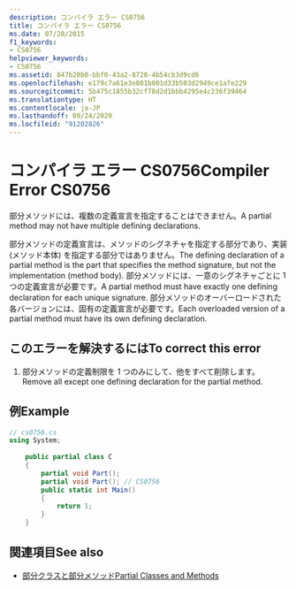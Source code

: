 ```yaml
---
description: コンパイラ エラー CS0756
title: コンパイラ エラー CS0756
ms.date: 07/20/2015
f1_keywords:
- CS0756
helpviewer_keywords:
- CS0756
ms.assetid: 847b20b0-bbf0-43a2-8728-4b54cb3d9cd6
ms.openlocfilehash: e179c7a61e3e801b001d33b503d2949ce1afe229
ms.sourcegitcommit: 5b475c1855b32cf78d2d1bbb4295e4c236f39464
ms.translationtype: HT
ms.contentlocale: ja-JP
ms.lasthandoff: 09/24/2020
ms.locfileid: "91202826"
---
```

# <a name="compiler-error-cs0756"></a><span data-ttu-id="b3337-103">コンパイラ エラー CS0756</span><span class="sxs-lookup"><span data-stu-id="b3337-103">Compiler Error CS0756</span></span>

<span data-ttu-id="b3337-104">部分メソッドには、複数の定義宣言を指定することはできません。</span><span class="sxs-lookup"><span data-stu-id="b3337-104">A partial method may not have multiple defining declarations.</span></span>  
  
 <span data-ttu-id="b3337-105">部分メソッドの定義宣言は、メソッドのシグネチャを指定する部分であり、実装 (メソッド本体) を指定する部分ではありません。</span><span class="sxs-lookup"><span data-stu-id="b3337-105">The defining declaration of a partial method is the part that specifies the method signature, but not the implementation (method body).</span></span> <span data-ttu-id="b3337-106">部分メソッドには、一意のシグネチャごとに 1 つの定義宣言が必要です。</span><span class="sxs-lookup"><span data-stu-id="b3337-106">A partial method must have exactly one defining declaration for each unique signature.</span></span> <span data-ttu-id="b3337-107">部分メソッドのオーバーロードされた各バージョンには、固有の定義宣言が必要です。</span><span class="sxs-lookup"><span data-stu-id="b3337-107">Each overloaded version of a partial method must have its own defining declaration.</span></span>  
  
## <a name="to-correct-this-error"></a><span data-ttu-id="b3337-108">このエラーを解決するには</span><span class="sxs-lookup"><span data-stu-id="b3337-108">To correct this error</span></span>  
  
1. <span data-ttu-id="b3337-109">部分メソッドの定義制限を 1 つのみにして、他をすべて削除します。</span><span class="sxs-lookup"><span data-stu-id="b3337-109">Remove all except one defining declaration for the partial method.</span></span>  
  
## <a name="example"></a><span data-ttu-id="b3337-110">例</span><span class="sxs-lookup"><span data-stu-id="b3337-110">Example</span></span>  
  
```csharp  
// cs0756.cs  
using System;  
  
    public partial class C  
    {  
        partial void Part();  
        partial void Part(); // CS0756  
        public static int Main()  
        {  
            return 1;  
        }  
    }  
```  
  
## <a name="see-also"></a><span data-ttu-id="b3337-111">関連項目</span><span class="sxs-lookup"><span data-stu-id="b3337-111">See also</span></span>

- [<span data-ttu-id="b3337-112">部分クラスと部分メソッド</span><span class="sxs-lookup"><span data-stu-id="b3337-112">Partial Classes and Methods</span></span>](../programming-guide/classes-and-structs/partial-classes-and-methods.md)
